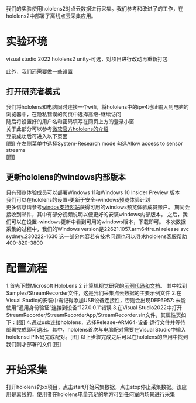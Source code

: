 我们的实验使用hololens2对点云数据进行采集。我们参考和改进了的工作，在hololens2中部署了离线点云采集应用。

# 实验环境
visual studio 2022
hololens2
unity-可选，对项目进行改动再重新打包

此外，我们还需要做一些设置
## 打开研究者模式
我们将hololens和电脑同时连接一个wifi，将hololens中的ipv4地址输入到电脑的浏览器中，在隐私错误的网页中选择高级-继续访问 \
随后将设置好的用户名和密码填写在网页上方的登录小窗 \
关于此部分可以参考[微软官方hololens的介绍](https://learn.microsoft.com/zh-cn/hololens/hololens2-hardware)\
登录成功后可进入以下页面\
[图]
在左侧菜单中选择System-Research mode 勾选Allow access to sensor streams\
[图]

## 更新hololens的windows内部版本
只有预览体验成员可以部署Windows 11和Windows 10 Insider Preview 版本\
我们可以在hololens的设置-更新于安全-windows预览体验计划\
更多信息请参考[windos支持网站](https://support.microsoft.com/zh-cn/windows/%E5%8A%A0%E5%85%A5-windows-%E9%A2%84%E8%A7%88%E4%BD%93%E9%AA%8C%E8%AE%A1%E5%88%92%E5%B9%B6%E7%AE%A1%E7%90%86%E9%A2%84%E8%A7%88%E4%BD%93%E9%AA%8C%E6%88%90%E5%91%98%E8%AE%BE%E7%BD%AE-ef20bb3d-40f4-20cc-ba3c-a72c844b563c)获得可用的windows预览体验成员账户。
期间会接收到邮件，其中有部分视频说明以便更好的安装windows内部版本。
之后，我们可以在设置-windows更新中看到可用的windows版本，下载即可。
本次数据采集的过程中，我们的Windows version是22621.1057.arm64fre.ni release svc sydney.230222-1630
这一部分内容若有技术问题也可以寻求hololens客服帮助400-820-3800

# 配置流程
1.首先下载Microsoft HoloLens 2 计算机视觉研究的[示例代码和文档](https://github.com/microsoft/HoloLens2ForCV/tree/main)。
其中找到Samples/StreamRecorder文件，这是我们采集点云数据的主要示例文件
2.在Visual Studio的安装中需记得添加USB设备连接性，否则会出现DEP6957: 未能使用“通用身份验证”连接到设备“127.0.0.1”错误
3.在Visual Studio2022中打开StreamRecorder/StreamRecorderApp/StreamRecorder.sln文件，其属性页如下：[图]
4.通过usb连接hololens，选择Release-ARM64-设备 运行文件并等待部署完成即可退出。其中，hololens首次与电脑配对需要在Visual Studio中输入hololensd PIN码完成配对。[图]
以上步骤完成之后可以在hololens的应用中找到我们刚才部署的文件[图]

# 开始采集
打开hololens的xx项目，点击start开始采集数据，点击stop停止采集数据。该应用是离线的，使用者在hololens电量充足的地方可到任何室内场景进行采集
